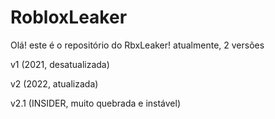 # RobloxLeaker

Olá! este é o repositório do RbxLeaker! atualmente, 2 versões

v1 (2021, desatualizada)

v2 (2022, atualizada)

v2.1 (INSIDER, muito quebrada e instável)
